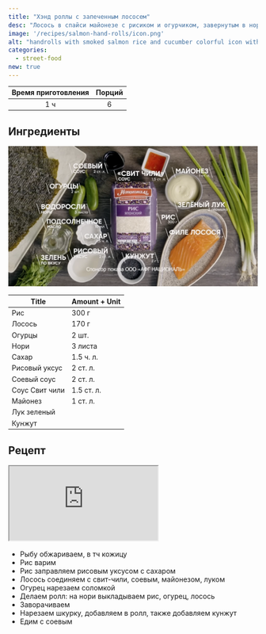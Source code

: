 ```yaml
---
title: "Хэнд роллы с запеченным лососем"
desc: "Лосось в спайси майонезе с рисиком и огурчиком, завернутым в нори"
image: '/recipes/salmon-hand-rolls/icon.png'
alt: "handrolls with smoked salmon rice and cucumber colorful icon with white background"
categories:
  - street-food
new: true
---
```


| Время приготовления | Порций |
|:-------------------:|:------:|
|         1 ч         |   6    |

## Ингредиенты

![Ингредиенты](/static/images/recipes/salmon-hand-rolls/ing.png)

| Title                        | Amount + Unit |
|------------------------------|---------------|
| Рис                          | 300 г         |
| Лосось                       | 170 г         |
| Огурцы                       | 2 шт.         |
| Нори                         | 3 листа       |
| Сахар                        | 1.5 ч. л.     |
| Рисовый уксус               | 2 ст. л.      |
| Соевый соус                  | 2 ст. л.      |
| Соус Свит чили              | 1.5 ст. л.    |
| Майонез                      | 1 ст. л.      |
| Лук зеленый                  |               |
| Кунжут                      |               |

## Рецепт

<iframe src="https://www.youtube.com/embed/Rq9hG56B-Ss?si=NAYu8Bw1L1Q3Z7_A" ></iframe>

- Рыбу обжариваем, в тч кожицу
- Рис варим
- Рис заправляем рисовым уксусом с сахаром
- Лосось соединяем с свит-чили, соевым, майонезом, луком
- Огурец нарезаем соломкой
- Делаем ролл: на нори выкладываем рис, огурец, лосось
- Заворачиваем 
- Нарезаем шкурку, добавляем в ролл, также добавляем кунжут
- Едим с соевым